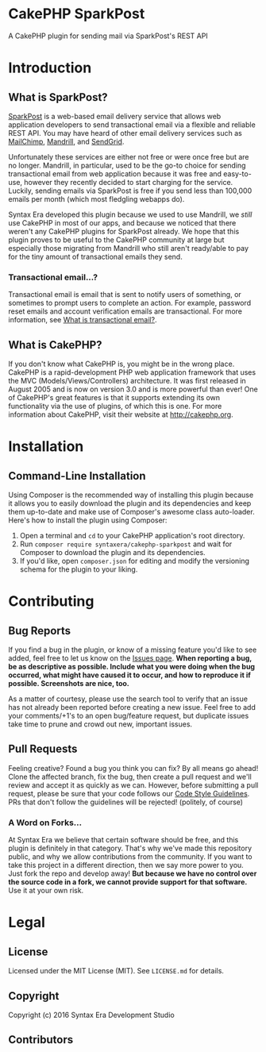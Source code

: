 # CakePHP SparkPost
A CakePHP plugin for sending mail via SparkPost's REST API

# Introduction
## What is SparkPost?
[SparkPost](https://www.sparkpost.com) is a web-based email delivery service that allows web application developers to
send transactional email via a flexible and reliable REST API. You may have heard of other email delivery services such
as [MailChimp](http://mailchimp.com), [Mandrill](https://mandrillapp.com), and [SendGrid](https://sendgrid.com).

Unfortunately these services are either not free or were once free but are no longer. Mandrill, in particular, used to 
be the go-to choice for sending transactional email from web application because it was free and easy-to-use, however 
they recently decided to start charging for the service. Luckily, sending emails via SparkPost is free if you send less
than 100,000 emails per month (which most fledgling webapps do).

Syntax Era developed this plugin because we used to use Mandrill, we *still* use CakePHP in most of our apps, and 
because we noticed that there weren't any CakePHP plugins for SparkPost already. We hope that this plugin proves to be
useful to the CakePHP community at large but especially those migrating from Mandrill who still aren't ready/able to
pay for the tiny amount of transactional emails they send.

### Transactional email...?
Transactional email is email that is sent to notify users of something, or sometimes to prompt users to complete an
action. For example, password reset emails and account verification emails are transactional. For more information, see 
[What is transactional email?](https://blog.mailchimp.com/what-is-transactional-email).

## What is CakePHP?
If you don't know what CakePHP is, you might be in the wrong place. CakePHP is a rapid-development PHP web application
framework that uses the MVC (Models/Views/Controllers) architecture. It was first released in August 2005 and is now on
version 3.0 and is more powerful than ever! One of CakePHP's great features is that it supports extending its own 
functionality via the use of plugins, of which this is one. For more information about CakePHP, visit their website at
http://cakephp.org.

# Installation
## Command-Line Installation
Using Composer is the recommended way of installing this plugin because it allows you to easily download the plugin and 
its dependencies and keep them up-to-date and make use of Composer's awesome class auto-loader. Here's how to install 
the plugin using Composer:

1. Open a terminal and `cd` to your CakePHP application's root directory.
2. Run `composer require syntaxera/cakephp-sparkpost` and wait for Composer to download the plugin and its dependencies.
3. If you'd like, open `composer.json` for editing and modify the versioning schema for the plugin to your liking.

# Contributing
## Bug Reports
If you find a bug in the plugin, or know of a missing feature you'd like to see added, feel free to let us know on the 
[Issues page](https://github.com/syntaxera/cakephp-sparkpost/issues). **When reporting a bug, be as descriptive as 
possible. Include what you were doing when the bug occurred, what might have caused it to occur, and how to reproduce it
if possible. Screenshots are nice, too.**

As a matter of courtesy, please use the search tool to verify that an issue has not already been reported before 
creating a new issue. Feel free to add your comments/+1's to an open bug/feature request, but duplicate issues take time 
to prune and crowd out new, important issues.

## Pull Requests
Feeling creative? Found a bug you think you can fix? By all means go ahead! Clone the affected branch, fix the bug, then 
create a pull request and we'll review and accept it as quickly as we can. However, before submitting a pull request, 
please be sure that your code follows our [Code Style Guidelines](http://syntaxera.io/pages/codestyle). PRs that don't 
follow the guidelines will be rejected! (politely, of course)

### A Word on Forks...
At Syntax Era we believe that certain software should be free, and this plugin is definitely in that category. That's 
why we've made this repository public, and why we allow contributions from the community. If you want to take this 
project in a different direction, then we say more power to you. Just fork the repo and develop away! **But because we
have no control over the source code in a fork, we cannot provide support for that software.** Use it at your own risk.

# Legal
## License
Licensed under the MIT License (MIT). See `LICENSE.md` for details.

## Copyright
Copyright (c) 2016 Syntax Era Development Studio

## Contributors
